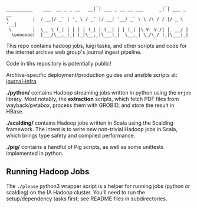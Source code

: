 
                                      _                         _           
    __________    ___  __ _ _ __   __| | ___ _ __ __ ___      _| | ___ _ __ 
    \         |  / __|/ _` | '_ \ / _` |/ __| '__/ _` \ \ /\ / / |/ _ \ '__|
     \        |  \__ \ (_| | | | | (_| | (__| | | (_| |\ V  V /| |  __/ |   
      \ooooooo|  |___/\__,_|_| |_|\__,_|\___|_|  \__,_| \_/\_/ |_|\___|_|   


This repo contains hadoop jobs, luigi tasks, and other scripts and code for the
internet archive web group's journal ingest pipeline.

Code in tihs repository is potentially public!

Archive-specific deployment/production guides and ansible scripts at:
[journal-infra](https://git.archive.org/bnewbold/journal-infra)

**./python/** contains Hadoop streaming jobs written in python using the
`mrjob` library. Most notably, the **extraction** scripts, which fetch PDF
files from wayback/petabox, process them with GROBID, and store the result in
HBase.

**./scalding/** contains Hadoop jobs written in Scala using the Scalding
framework. The intent is to write new non-trivial Hadoop jobs in Scala, which
brings type safety and compiled performance.

**./pig/** contains a handful of Pig scripts, as well as some unittests
implemented in python.

## Running Hadoop Jobs

The `./please` python3 wrapper script is a helper for running jobs (python or
scalding) on the IA Hadoop cluster. You'll need to run the setup/dependency
tasks first; see README files in subdirectories.

